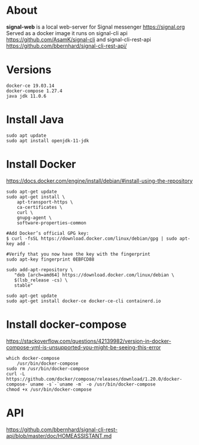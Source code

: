 # About
**signal-web** is a local web-server for Signal messenger https://signal.org
Served as a docker image it runs on signal-cli api https://github.com/AsamK/signal-cli and signal-cli-rest-api https://github.com/bbernhard/signal-cli-rest-api/

# Versions
```
docker-ce 19.03.14
docker-compose 1.27.4
java jdk 11.0.6
```

# Install Java
```
sudo apt update
sudo apt install openjdk-11-jdk
```

# Install Docker
https://docs.docker.com/engine/install/debian/#install-using-the-repository

```
sudo apt-get update
sudo apt-get install \
    apt-transport-https \
    ca-certificates \
    curl \
    gnupg-agent \
    software-properties-common

#Add Docker’s official GPG key:
$ curl -fsSL https://download.docker.com/linux/debian/gpg | sudo apt-key add -

#Verify that you now have the key with the fingerprint
sudo apt-key fingerprint 0EBFCD88

sudo add-apt-repository \
   "deb [arch=amd64] https://download.docker.com/linux/debian \
   $(lsb_release -cs) \
   stable"

sudo apt-get update
sudo apt-get install docker-ce docker-ce-cli containerd.io
```

# Install docker-compose
https://stackoverflow.com/questions/42139982/version-in-docker-compose-yml-is-unsupported-you-might-be-seeing-this-error
```
which docker-compose
	/usr/bin/docker-compose
sudo rm /usr/bin/docker-compose
curl -L https://github.com/docker/compose/releases/download/1.20.0/docker-compose-`uname -s`-`uname -m` -o /usr/bin/docker-compose
chmod +x /usr/bin/docker-compose
```

# API
https://github.com/bbernhard/signal-cli-rest-api/blob/master/doc/HOMEASSISTANT.md
